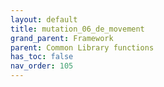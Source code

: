 ```yaml
---
layout: default
title: mutation_06_de_movement
grand_parent: Framework
parent: Common Library functions
has_toc: false
nav_order: 105
---
```

